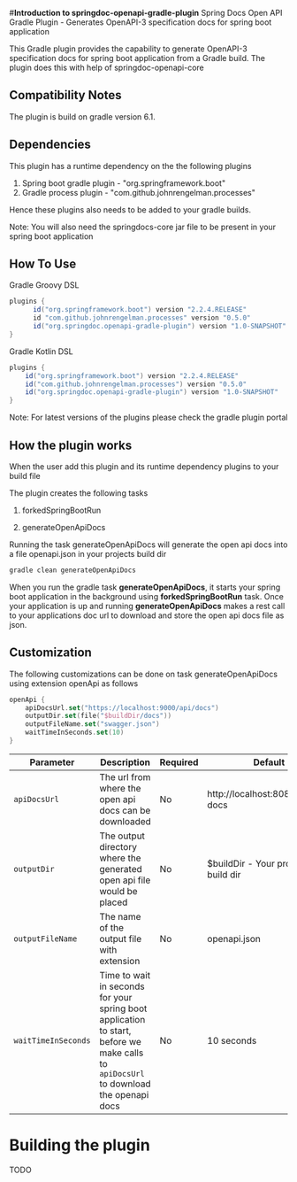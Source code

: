 #**Introduction to springdoc-openapi-gradle-plugin**
Spring Docs Open API Gradle Plugin - Generates OpenAPI-3 specification docs for spring boot application

This Gradle plugin provides the capability to generate OpenAPI-3 specification docs for spring boot application from a Gradle build. 
The plugin does this with help of springdoc-openapi-core

Compatibility Notes
-------------------

The plugin is build on gradle version 6.1. 

Dependencies
------------
This plugin has a runtime dependency on the the following plugins

1. Spring boot gradle plugin - "org.springframework.boot"
2. Gradle process plugin - "com.github.johnrengelman.processes"

Hence these plugins also needs to be added to your gradle builds.

Note: You will also need the springdocs-core jar file to be present in your spring boot application

How To Use
----------

Gradle Groovy DSL

```groovy
plugins {
      id("org.springframework.boot") version "2.2.4.RELEASE"
      id "com.github.johnrengelman.processes" version "0.5.0"
      id("org.springdoc.openapi-gradle-plugin") version "1.0-SNAPSHOT"
}
```

Gradle Kotlin DSL
```groovy
plugins {
    id("org.springframework.boot") version "2.2.4.RELEASE"
    id("com.github.johnrengelman.processes") version "0.5.0"
    id("org.springdoc.openapi-gradle-plugin") version "1.0-SNAPSHOT"
}
```

Note: For latest versions of the plugins please check the gradle plugin portal

How the plugin works
------------

When the user add this plugin and its runtime dependency plugins to your build file 

The plugin creates the following tasks

1. forkedSpringBootRun

2. generateOpenApiDocs

Running the task generateOpenApiDocs will generate the open api docs into a file openapi.json in your projects build dir

```bash
gradle clean generateOpenApiDocs
``` 

When you run the gradle task **generateOpenApiDocs**, it starts your spring boot application in the background using **forkedSpringBootRun** task.
Once your application is up and running **generateOpenApiDocs** makes a rest call to your applications doc url to download and store the open api docs file as json. 


Customization
-------------

The following customizations can be done on task generateOpenApiDocs using extension openApi as follows

```kotlin
openApi {
    apiDocsUrl.set("https://localhost:9000/api/docs")
    outputDir.set(file("$buildDir/docs"))
    outputFileName.set("swagger.json")
    waitTimeInSeconds.set(10)
}
```

Parameter | Description | Required | Default
--------- | ----------- | -------- | -------
`apiDocsUrl` |  The url from where the open api docs can be downloaded | No | http://localhost:8080/v3/api-docs
`outputDir` | The output directory where the generated open api file would be placed | No | $buildDir - Your projects build dir
`outputFileName` | The name of the output file with extension | No | openapi.json
`waitTimeInSeconds` | Time to wait in seconds for your spring boot application to start, before we make calls to `apiDocsUrl` to download the openapi docs | No | 10 seconds

# Building the plugin

TODO
